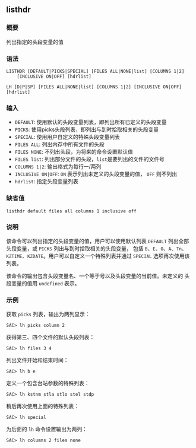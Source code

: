 ## listhdr

### 概要

列出指定的头段变量的值

### 语法

``` {.bash}
LISTHDR [DEFAULT|PICKS|SPECIAL] [FILES ALL|NONE|list] [COLUMNS 1|2]
    [INCLUSIVE ON|OFF] [hdrlist]
```
``` {.bash}
LH [D|P|SP] [FILES ALL|NONE|list] [COLUMNS 1|2] [INCLUSIVE ON|OFF] [hdrlist]
```


### 输入

- `DEFAULT`: 使用默认的头段变量列表，即列出所有已定义的头段变量
- `PICKS`: 使用picks头段列表，即列出与到时拾取相关的头段变量
- `SPECIAL`: 使用用户自定义的特殊头段变量列表
- `FILES ALL`: 列出内存中所有文件的头段
- `FILES NONE`: 不列出头段，为将来的命令设置默认值
- `FILES list`: 列出部分文件的头段，`list`是要列出的文件的文件号
- `COLUMNS 1|2`: 输出格式为每行一/两列
- `INCLUSIVE ON|OFF`: `ON` 表示列出未定义的头段变量的值， `OFF` 则不列出
- `hdrlist`: 指定头段变量列表

### 缺省值

``` {.bash}
listhdr default files all columns 1 inclusive off
```

### 说明

该命令可以列出指定的头段变量的值，用户可以使用默认列表 `DEFAULT`
列出全部头段变量，或 `PICKS` 列出与到时拾取相关的头段变量， 包括
`B`、`E`、`O`、`A`、`Tn`、
`KZTIME`、`KZDATE`。用户可以自定义一个特殊列表并通过 `SPECIAL`
选项再次使用该列表。

该命令的输出包含头段变量名、一个等于号以及头段变量的当前值。未定义的
头段变量的值用 `undefined` 表示。

### 示例

获取 `picks` 列表，输出为两列显示：

``` {.bash}
SAC> lh picks column 2
```

获得第三、四个文件的默认头段列表：

``` {.bash}
SAC> lh files 3 4
```

列出文件开始和结束时间：

``` {.bash}
SAC> lh b e
```

定义一个包含台站参数的特殊列表：

``` {.bash}
SAC> lh kstnm stla stlo stel stdp
```

稍后再次使用上面的特殊列表：

``` {.bash}
SAC> lh special
```

为后面的 `lh` 命令设置输出为两列：

``` {.bash}
SAC> lh columns 2 files none
```

